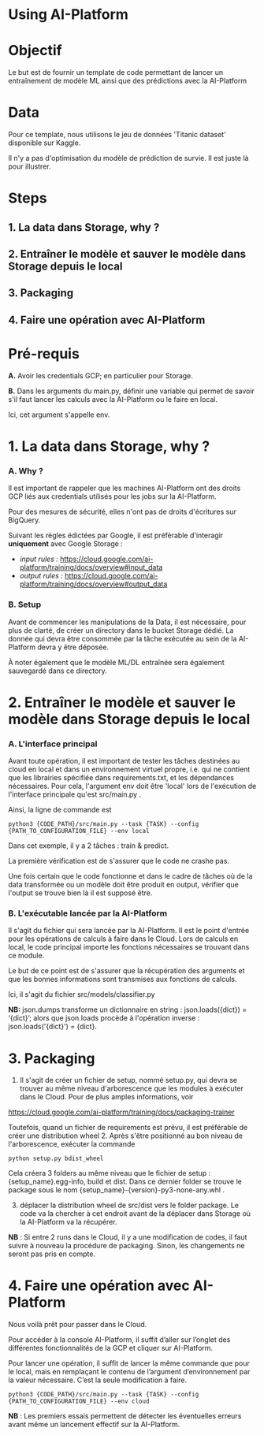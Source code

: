 # Using AI-Platform

# Objectif

Le but est de fournir un template de code permettant de lancer un entraînement de modèle ML ainsi que des prédictions
avec la AI-Platform

# Data
Pour ce template, nous utilisons le jeu de données 'Titanic dataset' disponible sur Kaggle.

Il n'y a pas d'optimisation du modèle de prédiction de survie. Il est juste là pour illustrer.

# Steps

## 1. La data dans Storage, why ? 
## 2. Entraîner le modèle et sauver le modèle dans Storage depuis le local
## 3. Packaging
## 4. Faire une opération avec AI-Platform

# Pré-requis

**A.** Avoir les credentials GCP; en particulier pour Storage. 

**B.** Dans les arguments du main.py, définir une variable qui permet de savoir s'il faut lancer les calculs avec la 
AI-Platform ou le faire en local.

Ici, cet argument s'appelle env.

# 1. La data dans Storage, why ? 
### A. Why ?
Il est important de rappeler que les machines AI-Platform ont des droits GCP liés aux credentials utilisés pour les 
jobs sur la AI-Platform.

Pour des mesures de sécurité, elles n'ont pas de droits d'écritures sur BigQuery.

Suivant les règles édictées par Google, il est préfèrable d'interagir **uniquement** avec Google Storage : 
- *input rules :* https://cloud.google.com/ai-platform/training/docs/overview#input_data
- *output rules :* https://cloud.google.com/ai-platform/training/docs/overview#output_data

### B. Setup
Avant de commencer les manipulations de la Data, il est nécessaire, pour plus de clarté, de créer un directory 
dans le bucket Storage dédié. La donnée qui devra être consommée par la tâche exécutée au sein de la AI-Platform
devra y être déposée.

À noter également que le modèle ML/DL entraînée sera également sauvegardé dans ce directory.

# 2. Entraîner le modèle et sauver le modèle dans Storage depuis le local
### A. L'interface principal
Avant toute opération, il est important de tester les tâches destinées au cloud en local et dans un environnement 
virtuel propre, i.e. qui ne contient que les librairies spécifiée dans requirements.txt, et les dépendances nécessaires.
Pour cela, l'argument env doit être 'local' lors de l'exécution de l'interface principale qu'est src/main.py .

Ainsi, la ligne de commande est 
```
python3 {CODE_PATH}/src/main.py --task {TASK} --config {PATH_TO_CONFIGURATION_FILE} --env local
```

Dans cet exemple, il y a 2 tâches : train & predict.

La première vérification est de s'assurer que le code ne crashe pas.

Une fois certain que le code fonctionne et dans le cadre de tâches où de la data transformée ou un modèle doit être 
produit en output, vérifier que l'output se trouve bien là il est supposé être.

### B. L'exécutable lancée par la AI-Platform
Il s'agit du fichier qui sera lancée par la AI-Platform. Il est le point d'entrée pour les opérations de calculs à faire 
dans le Cloud. Lors de calculs en local, le code principal importe les fonctions nécessaires se trouvant dans ce module.

Le but de ce point est de s'assurer que la récupération des arguments et que les bonnes informations sont transmises aux 
fonctions de calculs.

Ici, il s'agit du fichier src/models/classifier.py

**NB:** json.dumps transforme un dictionnaire en string : json.loads({dict}) = ‘{dict}’; 
alors que json.loads procède à l'opération inverse : json.loads('{dict}') = {dict}.            

# 3. Packaging
1. Il s'agit de créer un fichier de setup, nommé setup.py, qui devra se trouver au même niveau d'arborescence que les 
modules à exécuter dans le Cloud. Pour de plus amples informations, voir

https://cloud.google.com/ai-platform/training/docs/packaging-trainer 

Toutefois, quand un fichier de requirements est prévu, il est préférable de créer une distribution wheel 
2. Après s'être positionné au bon niveau de l'arborescence, exécuter la commande 
```
python setup.py bdist_wheel
```
Cela créera 3 folders au même niveau que le fichier de setup : {setup_name}.egg-info, build et dist. 
Dans ce dernier folder se trouve le package sous le nom {setup_name}-{version}-py3-none-any.whl .

3. déplacer la distribution wheel de src/dist vers le folder package. Le code va la chercher  à cet endroit
avant de la déplacer dans Storage où la AI-Platform va la récupérer.

**NB** : Si entre 2 runs dans le Cloud, il y a une modification de codes, il faut suivre à nouveau la procédure de 
packaging. Sinon, les changements ne seront pas pris en compte.
# 4. Faire une opération avec AI-Platform
Nous voilà prêt pour passer dans le Cloud.

Pour accéder à la console AI-Platform, il suffit d’aller sur l’onglet des différentes fonctionnalités de la GCP et 
cliquer sur AI-Platform. 

Pour lancer une opération, il suffit de lancer la même commande que pour le local, mais en remplaçant le contenu de 
l’argument d’environnement par la valeur nécessaire. C’est la seule modification à faire. 
```
python3 {CODE_PATH}/src/main.py --task {TASK} --config {PATH_TO_CONFIGURATION_FILE} --env cloud
```

**NB** : Les premiers essais permettent de détecter les éventuelles erreurs avant même un lancement effectif sur la 
AI-Platform.

